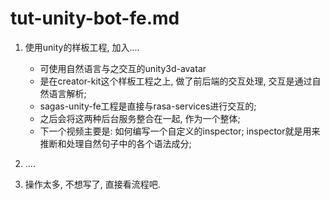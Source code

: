 # tut-unity-bot-fe.md
1. 使用unity的样板工程, 加入....
    * 可使用自然语言与之交互的unity3d-avatar
    * 是在creator-kit这个样板工程之上, 做了前后端的交互处理, 交互是通过自然语言解析;
    * sagas-unity-fe工程是直接与rasa-services进行交互的;
    * 之后会将这两种后台服务整合在一起, 作为一个整体;
    * 下一个视频主要是: 如何编写一个自定义的inspector; inspector就是用来推断和处理自然句子中的各个语法成分;

2. ....
3. 操作太多, 不想写了, 直接看流程吧.

